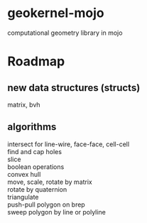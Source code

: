 # geokernel-mojo

computational geometry library in mojo

# Roadmap
## new data structures (structs)
matrix, bvh  

## algorithms  
intersect for line-wire, face-face, cell-cell  
find and cap holes  
slice  
boolean operations  
convex hull  
move, scale, rotate by matrix  
rotate by quaternion  
triangulate  
push-pull polygon on brep  
sweep polygon by line or polyline  